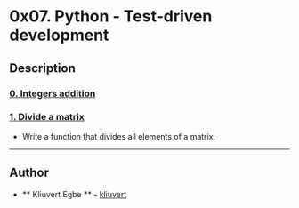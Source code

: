 # 0x07. Python - Test-driven development


## Description
### [0. Integers addition](./0-add_integer.py)

### [1. Divide a matrix](./2-matrix_divided.py)
* Write a function that divides all elements of a matrix.

---

## Author
* ** Kliuvert Egbe ** - [kliuvert](https://github.com/kiuvert39)